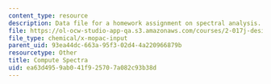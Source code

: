 ```yaml
---
content_type: resource
description: Data file for a homework assignment on spectral analysis.
file: https://ol-ocw-studio-app-qa.s3.amazonaws.com/courses/2-017j-design-of-electromechanical-robotic-systems-fall-2009/ea63d4959ab041f925707a082c93b38d_computespectra.dat
file_type: chemical/x-mopac-input
parent_uid: 93ea44dc-663a-95f3-02d4-4a220966879b
resourcetype: Other
title: Compute Spectra
uid: ea63d495-9ab0-41f9-2570-7a082c93b38d
---
```

